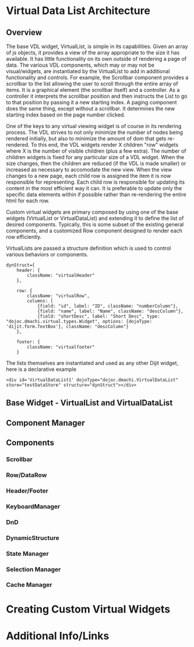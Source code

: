 # Virtual Data List Architecture

## Overview

The base VDL widget, VirtualList, is simple in its capabilities.  Given an array of js objects, it provides a view of the array appropriate to the size it has available.  It has little functionality on its own outside of rendering a page of data.  The various VDL components, which may or may not be visual/widgets, are instantiated by the VirtualList to add in additional functionality and controls. For example, the Scrollbar component provides a scrollbar to the list allowing the user to scroll through the entire array of items.  It is a graphical element (the scrollbar itself) and a controller. As a controller it interprets the scrollbar position and then instructs the List to go to that position by passing it a new starting index.  A paging component does the same thing, except without a scrollbar. It determines the new starting index based on the page number clicked.  

One of the keys to any virtual viewing widget is of course in its rendering process. The VDL strives to not only minimize the number of nodes being rendered initially, but also to minimize the amount of dom that gets re-rendered.  To this end, the VDL widgets render X children "row" widgets where X is the number of visible children (plus a few extra).  The number of children widgets is fixed for any particular size of a VDL widget. When the size changes, then the children are reduced (if the VDL is made smaller) or increased as necessary to accomodate the new view.  When the view changes to a new page, each child row is assigned the item it is now responsible for representing.  Each child row is responsible for updating its content in the most efficient way it can.  It is preferable to update only the specific data elements within if possible rather than re-rendering the entire html for each row. 

Custom virtual widgets are primary composed by using one of the base widgets (VirtualList or VirtualDataList) and extending it to define the list of desired components.  Typically, this is some subset of the existing general components, and a customized Row component designed to render each row efficiently. 

VirtualLists are passed a structure definition which is used to control various behaviors or components.  

    dynStruct={
        header: {
            className: "virtualHeader"
        },

        row: {
            className: "virtualRow",
            columns: [
                {field: "id", label: "ID", className: "numberColumn"},
                {field: "name", label: "Name", className: "descColumn"},
                {field: "shortDesc", label: "Short Desc", type: "dojoc.dmachi.virtual.types.Widget", options: {dojoType: 'dijit.form.TextBox'}, className: "descColumn"}
        },

        footer: {
            className: "virtualfooter"
        }

The lists themselves are instantiated and used as any other Dijit widget, here is a declarative example

    <div id='VirtualDataList1' dojoType="dojoc.dmachi.VirtualDataList" store="testDataStore" structure="dynStruct"></div> 


## Base Widget - VirtualList and VirtualDataList

## Component Manager

## Components

### Scrollbar

### Row/DataRow

### Header/Footer

### KeyboardManager

### DnD

### DynamicStructure

### State Manager

### Selection Manager

### Cache Manager


# Creating Custom Virtual Widgets

# Additional Info/Links


